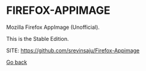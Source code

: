 # FIREFOX-APPIMAGE
 
 Mozilla Firefox AppImage (Unofficial).

 This is the Stable Edition.
 
 SITE: https://github.com/srevinsaju/Firefox-Appimage

 [Go back](https://portable-linux-apps.github.io/apps.html)
